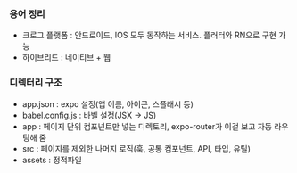 ### 용어 정리

- 크로그 플랫폼 : 안드로이드, IOS 모두 동작하는 서비스. 플러터와 RN으로 구현 가능
- 하이브리드 : 네이티브 + 웹

### 디렉터리 구조

- app.json : expo 설정(앱 이름, 아이콘, 스플래시 등)
- babel.config.js : 바벨 설정(JSX -> JS)
- app : 페이지 단위 컴포넌트만 넣는 디렉토리, expo-router가 이걸 보고 자동 라우팅해 줌
- src : 페이지를 제외한 나머지 로직(훅, 공통 컴포넌트, API, 타입, 유틸)
- assets : 정적파일
